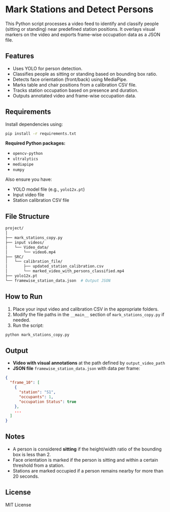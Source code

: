 
# Mark Stations and Detect Persons

This Python script processes a video feed to identify and classify people (sitting or standing) near predefined station positions. It overlays visual markers on the video and exports frame-wise occupation data as a JSON file.

## Features

- Uses YOLO for person detection.
- Classifies people as sitting or standing based on bounding box ratio.
- Detects face orientation (front/back) using MediaPipe.
- Marks table and chair positions from a calibration CSV file.
- Tracks station occupation based on presence and duration.
- Outputs annotated video and frame-wise occupation data.

## Requirements

Install dependencies using:

```bash
pip install -r requirements.txt
```

**Required Python packages:**
- `opencv-python`
- `ultralytics`
- `mediapipe`
- `numpy`

Also ensure you have:
- YOLO model file (e.g., `yolo12x.pt`)
- Input video file
- Station calibration CSV file

## File Structure

```bash
project/
│
├── mark_stations_copy.py
├── input videos/
│   └── Video_data/
│       └── video6.mp4
├── SRC/
│   └── calibration_file/
│       ├── updated_station_calibration.csv
│       └── marked_video_with_persons_classified.mp4
├── yolo12x.pt
└── framewise_station_data.json  # Output JSON
```

## How to Run

1. Place your input video and calibration CSV in the appropriate folders.
2. Modify the file paths in the `__main__` section of `mark_stations_copy.py` if needed.
3. Run the script:

```bash
python mark_stations_copy.py
```

## Output

- **Video with visual annotations** at the path defined by `output_video_path`
- **JSON file** `framewise_station_data.json` with data per frame:
```json
{
  "frame_10": [
    {
      "station": "S1",
      "occupants": 1,
      "occupation Status": true
    },
    ...
  ]
}
```

## Notes

- A person is considered **sitting** if the height/width ratio of the bounding box is less than 2.
- Face orientation is marked if the person is sitting and within a certain threshold from a station.
- Stations are marked occupied if a person remains nearby for more than 20 seconds.

## License

MIT License
